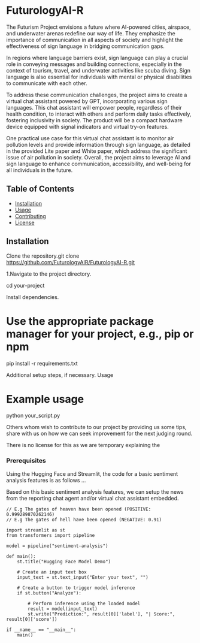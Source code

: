 # FuturologyAI-R

The Futurism Project envisions a future where AI-powered cities, airspace, and underwater arenas redefine our way of life. They emphasize the importance of communication in all aspects of society and highlight the effectiveness of sign language in bridging communication gaps.

In regions where language barriers exist, sign language can play a crucial role in conveying messages and building connections, especially in the context of tourism, travel, and underwater activities like scuba diving. Sign language is also essential for individuals with mental or physical disabilities to communicate with each other.

To address these communication challenges, the project aims to create a virtual chat assistant powered by GPT, incorporating various sign languages. This chat assistant will empower people, regardless of their health condition, to interact with others and perform daily tasks effectively, fostering inclusivity in society. The product will be a compact hardware device equipped with signal indicators and virtual try-on features.

One practical use case for this virtual chat assistant is to monitor air pollution levels and provide information through sign language, as detailed in the provided Lite paper and White paper, which address the significant issue of air pollution in society. Overall, the project aims to leverage AI and sign language to enhance communication, accessibility, and well-being for all individuals in the future.

## Table of Contents

- [Installation](#installation)
- [Usage](#usage)
- [Contributing](#contributing)
- [License](#license)

## Installation

Clone the repository.git clone https://github.com/FuturologyAIR/FuturologyAI-R.git

1.Navigate to the project directory.

cd your-project

Install dependencies.

# Use the appropriate package manager for your project, e.g., pip or npm
pip install -r requirements.txt


Additional setup steps, if necessary.
Usage

# Example usage
python your_script.py

Others whom wish to contribute to our project by providing us some tips, share with us on 
how we can seek improvement for the next judging round. 

There is no license for this as we are temporary explaining the 

### Prerequisites

Using the Hugging Face and Streamlit, the code for a basic sentiment analysis features is as follows ...

Based on this basic sentiment analysis features, we can setup the news from the reporting chat 
agent and/or virtual chat assistant embedded. 

```
// E.g The gates of heaven have been opened (POSITIVE: 0.999289870262146)
// E.g The gates of hell have been opened (NEGATIVE: 0.91)

import streamlit as st
from transformers import pipeline

model = pipeline("sentiment-analysis")

def main():
    st.title("Hugging Face Model Demo")

    # Create an input text box
    input_text = st.text_input("Enter your text", "")

    # Create a button to trigger model inference
    if st.button("Analyze"):
        
        # Perform inference using the loaded model
        result = model(input_text)
        st.write("Prediction:", result[0]['label'], "| Score:", result[0]['score'])

if __name__ == "__main__":
    main()
```
